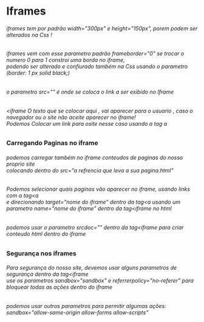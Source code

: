 # Iframes
###### iframes tem por padrão width="300px" e height="150px", porem podem ser alterados na Css !
###### iframes vem com esse parametro padrão frameborder="0" se trocar o numero 0 para 1 constroi uma borda no iframe,<br> podendo ser alterado  e confiurado também na Css usando o parametro (border: 1 px solid black;)
###### o parametro src="" é onde se coloca  o link  a ser exibido no Iframe
###### <iframe O texto que se colocar aqui , vai aparecer para o usuario , caso o navegador ou o site não aceite aparecer no iframe!<br> Podemos Colocar um link para  osite nesse caso usando a tag a 
### Carregando Paginas no iframe
###### podemos carregar também no iframe conteudos de paginas  do nosso proprio site<br>colocando dentro do src="a refrencia que leva a sua pagina.html"
###### Podemos selecionar quais paginas vão aparecer no iframe, usando links com a tag<a <br>e direcionando target="nome do iframe" dentro da tag<a usando um parametro name="nome do iframe" dentro da tag<iframe no html
###### podemos usar o parametro srcdoc="" dentro da tag<iframe para criar conteudo html dentro do iframe
### Segurança nos iframes
###### Para segurança do nosso site, devemos usar alguns parametros de segurança dentro da tag<iframe <br>use os parametros sandbox="sandbox" e referrerpolicy="no-referer"  para bloquear todas as ações dentro do iframe
###### podemos usar outros parametros para permitir algumas ações: sandbox="allow-same-origin allow-forms allow-scripts"
